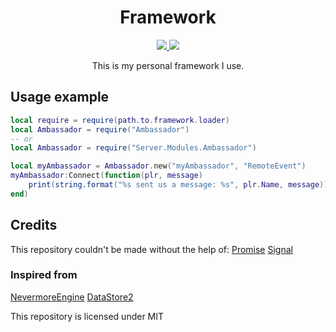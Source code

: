 <h1 align="center">Framework</h1>
<div align="center">
    <a href="https://discord.gg/22Uw8ZY">
        <img src="https://img.shields.io/badge/discord-server-blue.svg">
    </a>
    <a href="https://github.com/DontRevealMe/Framework/actions?query=workflow%3ACI">
        <img src="https://github.com/DontRevealMe/Framework/workflows/CI/badge.svg">
    </a>
</div>
<p align="center">This is my personal framework I use.</p>

## Usage example
```lua
local require = require(path.to.framework.loader)
local Ambassador = require("Ambassador")
-- or
local Ambassador = require("Server.Modules.Ambassador")

local myAmbassador = Ambassador.new("myAmbassador", "RemoteEvent")
myAmbassador:Connect(function(plr, message)
    print(string.format("%s sent us a message: %s", plr.Name, message))
end)
```

## Credits
This repository couldn't be made without the help of:
[Promise](https://github.com/evaera/roblox-lua-promise)
[Signal](https://gist.github.com/Anaminus/afd813efc819bad8e560caea28942010)

### Inspired from
[NevermoreEngine](https://github.com/Quenty/NevermoreEngine)
[DataStore2](https://github.com/Kampfkarren/Roblox/)

This repository is licensed under MIT